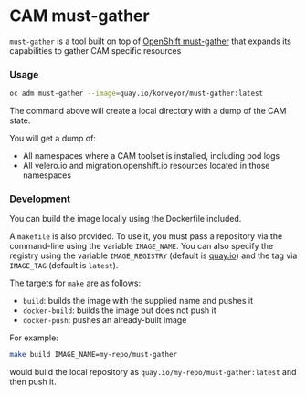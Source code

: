 # CAM must-gather

`must-gather` is a tool built on top of [OpenShift must-gather](https://github.com/openshift/must-gather)
that expands its capabilities to gather CAM specific resources

### Usage
```sh
oc adm must-gather --image=quay.io/konveyor/must-gather:latest
```

The command above will create a local directory with a dump of the CAM state.

You will get a dump of:
- All namespaces where a CAM toolset is installed, including pod logs
- All velero.io and migration.openshift.io resources located in those namespaces


### Development
You can build the image locally using the Dockerfile included.

A `makefile` is also provided. To use it, you must pass a repository via the command-line using the variable `IMAGE_NAME`.
You can also specify the registry using the variable `IMAGE_REGISTRY` (default is [quay.io](https://quay.io)) and the tag via `IMAGE_TAG` (default is `latest`).

The targets for `make` are as follows:
- `build`: builds the image with the supplied name and pushes it
- `docker-build`: builds the image but does not push it
- `docker-push`: pushes an already-built image

For example:
```sh
make build IMAGE_NAME=my-repo/must-gather
```
would build the local repository as `quay.io/my-repo/must-gather:latest` and then push it.
